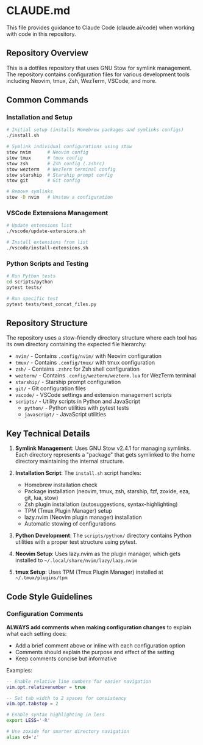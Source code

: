 # CLAUDE.md

This file provides guidance to Claude Code (claude.ai/code) when working with code in this repository.

## Repository Overview

This is a dotfiles repository that uses GNU Stow for symlink management. The repository contains configuration files for various development tools including Neovim, tmux, Zsh, WezTerm, VSCode, and more.

## Common Commands

### Installation and Setup
```bash
# Initial setup (installs Homebrew packages and symlinks configs)
./install.sh

# Symlink individual configurations using stow
stow nvim      # Neovim config
stow tmux      # tmux config
stow zsh       # Zsh config (.zshrc)
stow wezterm   # WezTerm terminal config
stow starship  # Starship prompt config
stow git       # Git config

# Remove symlinks
stow -D nvim   # Unstow a configuration
```

### VSCode Extensions Management
```bash
# Update extensions list
./vscode/update-extensions.sh

# Install extensions from list
./vscode/install-extensions.sh
```

### Python Scripts and Testing
```bash
# Run Python tests
cd scripts/python
pytest tests/

# Run specific test
pytest tests/test_concat_files.py
```

## Repository Structure

The repository uses a stow-friendly directory structure where each tool has its own directory containing the expected file hierarchy:

- `nvim/` - Contains `.config/nvim/` with Neovim configuration
- `tmux/` - Contains `.config/tmux/` with tmux configuration
- `zsh/` - Contains `.zshrc` for Zsh shell configuration
- `wezterm/` - Contains `.config/wezterm/wezterm.lua` for WezTerm terminal
- `starship/` - Starship prompt configuration
- `git/` - Git configuration files
- `vscode/` - VSCode settings and extension management scripts
- `scripts/` - Utility scripts in Python and JavaScript
  - `python/` - Python utilities with pytest tests
  - `javascript/` - JavaScript utilities

## Key Technical Details

1. **Symlink Management**: Uses GNU Stow v2.4.1 for managing symlinks. Each directory represents a "package" that gets symlinked to the home directory maintaining the internal structure.

2. **Installation Script**: The `install.sh` script handles:
   - Homebrew installation check
   - Package installation (neovim, tmux, zsh, starship, fzf, zoxide, eza, git, lua, stow)
   - Zsh plugin installation (autosuggestions, syntax-highlighting)
   - TPM (Tmux Plugin Manager) setup
   - lazy.nvim (Neovim plugin manager) installation
   - Automatic stowing of configurations

3. **Python Development**: The `scripts/python/` directory contains Python utilities with a proper test structure using pytest.

4. **Neovim Setup**: Uses lazy.nvim as the plugin manager, which gets installed to `~/.local/share/nvim/lazy/lazy.nvim`

5. **tmux Setup**: Uses TPM (Tmux Plugin Manager) installed at `~/.tmux/plugins/tpm`

## Code Style Guidelines

### Configuration Comments
**ALWAYS add comments when making configuration changes** to explain what each setting does:
- Add a brief comment above or inline with each configuration option
- Comments should explain the purpose and effect of the setting
- Keep comments concise but informative

Examples:
```lua
-- Enable relative line numbers for easier navigation
vim.opt.relativenumber = true

-- Set tab width to 2 spaces for consistency
vim.opt.tabstop = 2
```

```bash
# Enable syntax highlighting in less
export LESS='-R'

# Use zoxide for smarter directory navigation
alias cd='z'
```